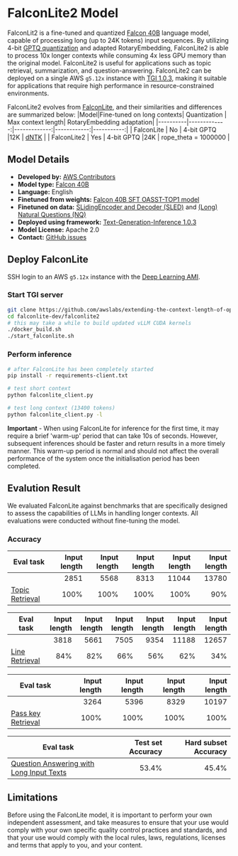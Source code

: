 # FalconLite2 Model

FalconLit2 is a fine-tuned and quantized [Falcon 40B](https://huggingface.co/tiiuae/falcon-40b) language model, capable of processing long (up to 24K tokens) input sequences. By utilizing 4-bit [GPTQ quantization](https://github.com/PanQiWei/AutoGPTQ) and adapted RotaryEmbedding, FalconLite2 is able to process 10x longer contexts while consuming 4x less GPU memory than the original model. FalconLite2 is useful for applications such as topic retrieval, summarization, and question-answering. FalconLite2 can be deployed on a single AWS `g5.12x` instance with [TGI 1.0.3](https://github.com/huggingface/text-generation-inference/tree/v1.0.3), making it suitable for applications that require high performance in resource-constrained environments.

FalconLite2 evolves from [FalconLite](https://huggingface.co/amazon/FalconLite), and their similarities and differences are summarized below:
|Model|Fine-tuned on long contexts| Quantization | Max context length| RotaryEmbedding adaptation|
|----------|-------------:|-------------:|------------:|-----------:|
| FalconLite | No | 4-bit GPTQ |12K | [dNTK](https://www.reddit.com/r/LocalLLaMA/comments/14mrgpr/dynamically_scaled_rope_further_increases/) |
| FalconLite2 | Yes | 4-bit GPTQ |24K | rope_theta = 1000000 |

## Model Details

- **Developed by:** [AWS Contributors](https://github.com/orgs/aws-samples/teams/aws-prototype-ml-apac)
- **Model type:** [Falcon 40B](https://huggingface.co/tiiuae/falcon-40b)
- **Language:** English
- **Finetuned from weights:** [Falcon 40B SFT OASST-TOP1 model](https://huggingface.co/OpenAssistant/falcon-40b-sft-top1-560)
- **Finetuned on data:** [SLidingEncoder and Decoder (SLED)](https://huggingface.co/datasets/tau/sled) and [(Long) Natural Questions (NQ)](https://huggingface.co/datasets/togethercomputer/Long-Data-Collections#multi-passage-qa-from-natural-questions)
- **Deployed using framework:** [Text-Generation-Inference 1.0.3](https://github.com/huggingface/text-generation-inference/tree/v1.0.3)
- **Model License:** Apache 2.0
- **Contact:** [GitHub issues](https://github.com/awslabs/extending-the-context-length-of-open-source-llms/issues)

## Deploy FalconLite ##
SSH login to an AWS `g5.12x` instance with the [Deep Learning AMI](https://aws.amazon.com/releasenotes/aws-deep-learning-ami-gpu-pytorch-2-0-ubuntu-20-04/).

### Start TGI server
```bash
git clone https://github.com/awslabs/extending-the-context-length-of-open-source-llms.git falconlite-dev
cd falconlite-dev/falconlite2
# this may take a while to build updated vLLM CUDA kernels
./docker_build.sh
./start_falconlite.sh
```
### Perform inference
```bash
# after FalconLite has been completely started
pip install -r requirements-client.txt

# test short context
python falconlite_client.py

# test long context (13400 tokens)
python falconlite_client.py -l
```
**Important** - When using FalconLite for inference for the first time, it may require a brief 'warm-up' period that can take 10s of seconds. However, subsequent inferences should be faster and return results in a more timely manner. This warm-up period is normal and should not affect the overall performance of the system once the initialisation period has been completed.

## Evalution Result ##
We evaluated FalconLite against benchmarks that are specifically designed to assess the capabilities of LLMs in handling longer contexts. All evaluations were conducted without fine-tuning the model.

### Accuracy ###
|Eval task|Input length| Input length | Input length| Input length| Input length|
|----------|-------------:|-------------:|------------:|-----------:|-----------:|
|          | 2851| 5568 |8313 | 11044 | 13780 
| [Topic Retrieval](https://lmsys.org/blog/2023-06-29-longchat/)    | 100%        | 100%       | 100%      | 100%     | 90% |

|Eval task|Input length| Input length | Input length| Input length| Input length|Input length|
|----------|-------------:|-------------:|------------:|-----------:|-----------:|-----------:|
|          | 3818| 5661 |7505 | 9354 | 11188 | 12657 
| [Line Retrieval](https://lmsys.org/blog/2023-06-29-longchat/#longeval-results)    | 84%        | 82%       | 66%      | 56%     | 62% | 34% |

|Eval task|Input length| Input length | Input length| Input length|
|----------|-------------:|-------------:|------------:|-----------:|
|          | 3264| 5396 |8329 | 10197 | 
| [Pass key Retrieval](https://github.com/epfml/landmark-attention/blob/main/llama/run_test.py#L101)    | 100%        | 100%       | 100%      | 100%   |


|Eval task| Test set Accuracy | Hard subset Accuracy|
|----------|-------------:|-------------:|
| [Question Answering with Long Input Texts](https://nyu-mll.github.io/quality/) | 53.4% | 45.4% |

## Limitations ##
Before using the FalconLite model, it is important to perform your own independent assessment, and take measures to ensure that your use would comply with your own specific quality control practices and standards, and that your use would comply with the local rules, laws, regulations, licenses and terms that apply to you, and your content.